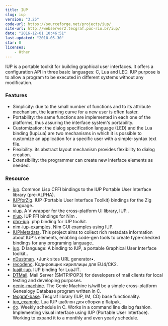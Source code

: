 ```yaml
---
title: IUP
slug: iup
version: "3.25"
code-url: https://sourceforge.net/projects/iup/
site-url: http://webserver2.tecgraf.puc-rio.br/iup/
date: "2016-12-01 10:46:51"
last-updated: "2018-05-30"
star: 0
licenses:
    - Other
---
```

IUP is a portable toolkit for building graphical user interfaces. It offers a configuration API in three basic languages: C, Lua and LED. IUP purpose is to allow a program to be executed in different systems without any modification.

<!--more-->

### Features

- Simplicity: due to the small number of functions and to its attribute mechanism, the learning curve for a new user is often faster.
- Portability: the same functions are implemented in each one of the platforms, thus assuring the interface system's portability.
- Customization: the dialog specification language (LED) and the Lua binding (IupLua) are two mechanisms in which it is possible to customize an application for a specific user with a simple-syntax text file.
- Flexibility: its abstract layout mechanism provides flexibility to dialog creation.
- Extensibility: the programmer can create new interface elements as needed.

### Resource
<!--github-projects-->
- [iup](https://github.com/lispnik/iup). Common Lisp CFFI bindings to the IUP Portable User Interface library (pre-ALPHA).
- [IUPforZig](https://github.com/batiati/IUPforZig). IUP (Portable User Interface Toolkit) bindings for the Zig language..
- [viup](https://github.com/kjlaw89/viup). A V wrapper for the cross-platform UI library, IUP..
- [niup](https://github.com/dariolah/niup). IUP FFI bindings for Nim .
- [php-iup](https://github.com/ghostjat/php-iup). php binding for IUP  toolkit.
- [nim-iup-examples](https://github.com/dariolah/nim-iup-examples). Nim GUI examples using IUP.
- [IUPMetadata](https://github.com/batiati/IUPMetadata). This project aims to collect rich metadata information about IUP's elements, enabling code-gen tools to create type-checked bindings for any programing language..
- [iup](https://github.com/carblue/iup). D language: A binding to IUP, a portable Graphical User Interface toolkit..
- [nDustman](https://github.com/Guevara-chan/nDustman). •Junk sites URL generator•.
- [recodenc](https://github.com/chomobi/recodenc). Кодировщик кириллицы для EU4/CK2.
- [luajit-iup](https://github.com/Playermet/luajit-iup). IUP binding for LuaJIT.
- [DTMail](https://github.com/DanArmor/DTMail). Mail Server (SMTP/POP3) for developers of mail clients for local testing and developing purposes.
- [genie-machine](https://github.com/dheadshot/genie-machine). The Genie Machine is/will be a simple cross-platform Genealogy Database program written in C.
- [tecgraf-base](https://github.com/lispnik/tecgraf-base). Tecgraf library (IUP, IM, CD)  base functionality.
- [iup_example](https://github.com/MrSyabro/iup_example). Lua IUP шаблон для сборки в flatpak.
- [do](https://github.com/marcelofcabral/do). Weekly schedule in C. Works in a command line dialog fashion. Implementing visual interface using IUP (Portable User Interface). Working to expand it to a monthly and even yearly schedule.
